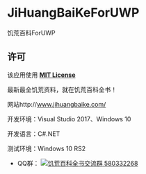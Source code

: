 # JiHuangBaiKeForUWP
饥荒百科ForUWP

## 许可
该应用使用 [__MIT License__](https://github.com/tpxxn/JiHuangBaiKeForUWP/blob/master/LICENSE)

最新最全饥荒资料，就在饥荒百科全书！

网站http://www.jihuangbaike.com/ 

开发环境：Visual Studio 2017、Windows 10

开发语言：C#.NET

测试环境：Windows 10 RS2

- QQ群： <a target="_blank" href="http://shang.qq.com/wpa/qunwpa?idkey=79bf71c5232fb608d5cf56a0b324c960904ac5911ea321faa0b13e5afdef0d5f"><img border="0" src="http://pub.idqqimg.com/wpa/images/group.png" alt="饥荒百科全书交流群" title="饥荒百科全书交流群"> 580332268</a>
